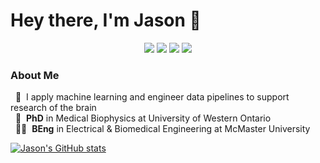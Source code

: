 <h1 align="left"> Hey there, I'm Jason 👋 </h1>

<p align="center">
    <a href="https://twitter.com/jasonkai" target="_blank"><img src="https://img.shields.io/twitter/url?color=blue&label=%40jasonkai&logo=Twitter&style=flat-square&url=https%3A%2F%2Ftwitter.com%2Fjasonkai"></a>
    <a href="https://linkedin.com/in/jasonkai" target="_blank"><img src="https://img.shields.io/twitter/url?color=informational&label=jasonkai&logo=LinkedIn&style=flat-square&url=https%3A%2F%2Flinkedin.com%2Fin%2Fjasonkai"></a>
    <a href="https://jasonkai.com" target="_blank"><img src="https://img.shields.io/twitter/url?color=red&label=Website&style=flat-square&url=https%3A%2F%2Fjasonkai.com"></a>
    <img src="https://komarev.com/ghpvc/?username=kaitj&style=flat-square&color=yellowgreen">
</p>


### About Me
&nbsp;&nbsp;:brain:&nbsp; I apply machine learning and engineer data pipelines to support research of the brain
<br>
&nbsp;&nbsp;:school:&nbsp; **PhD** in Medical Biophysics at University of Western Ontario
<br>
&nbsp;&nbsp;:man_student:&nbsp; **BEng** in Electrical & Biomedical Engineering at McMaster University

[![Jason's GitHub stats](https://github-readme-stats.vercel.app/api?username=kaitj&theme=dark)](https://github.com/anuraghazra/github-readme-stats)
<!-- <img src="https://github-readme-stats.vercel.app/api/top-langs/?username=kaitj&langs_count=6&theme=algolia&layout=compact" alt="Jason :: Top Langs" /> -->
